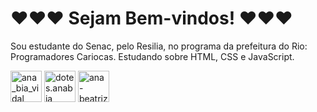 # ♥♥♥ Sejam Bem-vindos! ♥♥♥


<!--
**AnaBia13/AnaBia13** is a ✨ _special_ ✨ repository because its `README.md` (this file) appears on your GitHub profile.

Here are some ideas to get you started:

- 🔭 I’m currently working on ...
- 🌱 I’m currently learning ...
- 👯 I’m looking to collaborate on ...
- 🤔 I’m looking for help with ...
- 💬 Ask me about ...
- 📫 How to reach me: ...
- 😄 Pronouns: ...
- ⚡ Fun fact: ...
-->
 
Sou estudante do Senac, pelo Resilia, no programa da prefeitura do Rio: Programadores Cariocas.
Estudando sobre HTML, CSS e JavaScript.

<div>
    <a href="https://www.instagram.com/ana_bia_vidal/" target="_blank"><img src="https://cdn-icons-png.flaticon.com/512/1076/1076991.png" alt="ana_bia_vidal" target="_blanck" style="height: 50px; width: 50px;"></a>
    <a href="https://www.instagram.com/dotes.anabia/" target="_blank"><img src="https://cdn-icons-png.flaticon.com/512/355/355975.png" alt="dotes.anabia" target="_blanck" style="height: 50px; width: 50px;"></a>
    <a href="https://www.linkedin.com/in/ana-beatriz-vidal-o-s-novais-023601146/" target="_blank"><img src="https://cdn-icons-png.flaticon.com/512/408/408703.png" alt="ana-beatriz-vidal-o-s-novais" target="_blanck" style="height: 50px; width: 50px;"></a>
</div>
